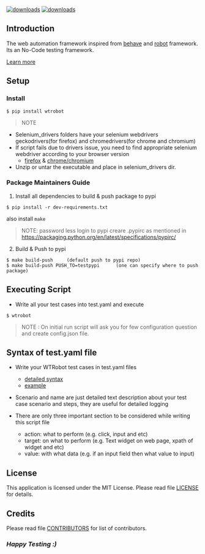 <a href="http://wtrobot.rtfd.io"><img alt="downloads" src ="https://img.shields.io/badge/WTRobot-025E8C?style=for-the-badge&logoColor=white"></a>  <a href="https://pypi.org/project/wtrobot"><img alt="downloads" src="https://img.shields.io/pypi/v/wtrobot?style=for-the-badge&color=green" target="_blank" /></a>

## Introduction

The web automation framework inspired from [behave](https://behave.readthedocs.io/en/latest) and [robot](https://robotframework.org) framework. Its an No-Code testing framework.

[Learn more](https://wtrobot.readthedocs.io/en/latest/getting_started.html)

## Setup

### Install

```console
$ pip install wtrobot
```

> NOTE

- Selenium_drivers folders have your selenium webdrivers geckodrivers(for firefox) and chromedrivers(for chrome and chromium)
- If script fails due to drivers issue, you need to find appropriate selenium webdriver according to your browser version
  - [firefox](https://github.com/mozilla/geckodriver/releases) & [chrome/chromium](https://chromedriver.chromium.org/downloads)
- Unzip or untar the executable and place in selenium_drivers dir.

### Package Maintainers Guide
1. Install all dependencies to build & push package to pypi
```console
$ pip install -r dev-requirements.txt
``` 
also install `make`
> NOTE: password less login to pypi creare .pypirc as mentioned in https://packaging.python.org/en/latest/specifications/pypirc/ 

2. Build & Push to pypi
```console
$ make build-push     (default push to pypi repo) 
$ make build-push PUSH_TO=testpypi      (one can specify where to push package)
```
## Executing Script

- Write all your test cases into test.yaml and execute

```console
$ wtrobot
```

> NOTE : On initial run script will ask you for few configuration question and create config.json file.

## Syntax of test.yaml file

- Write your WTRobot test cases in test.yaml files
  - [detailed syntax](https://raw.githubusercontent.com/wtrobot/wtrobot/main/examples/syntax_docs.rst)
  - [example](https://raw.githubusercontent.com/wtrobot/wtrobot/main/examples/test.yaml)

- Scenario and name are just detailed text description about your test case scenario and steps, they are useful for detailed logging
- There are only three important section to be considered while writing this script file
  - action: what to perform (e.g. click, input and etc)
  - target: on what to perform (e.g. Text widget on web page, xpath of widget and etc)
  - value: with what data (e.g. if an input field then what value to input)

## License

This application is licensed under the MIT License.
Please read file [LICENSE](LICENSE) for details.

## Credits

Please read file [CONTRIBUTORS](CONTRIBUTORS.md) for list of contributors.

### *Happy Testing :)*
